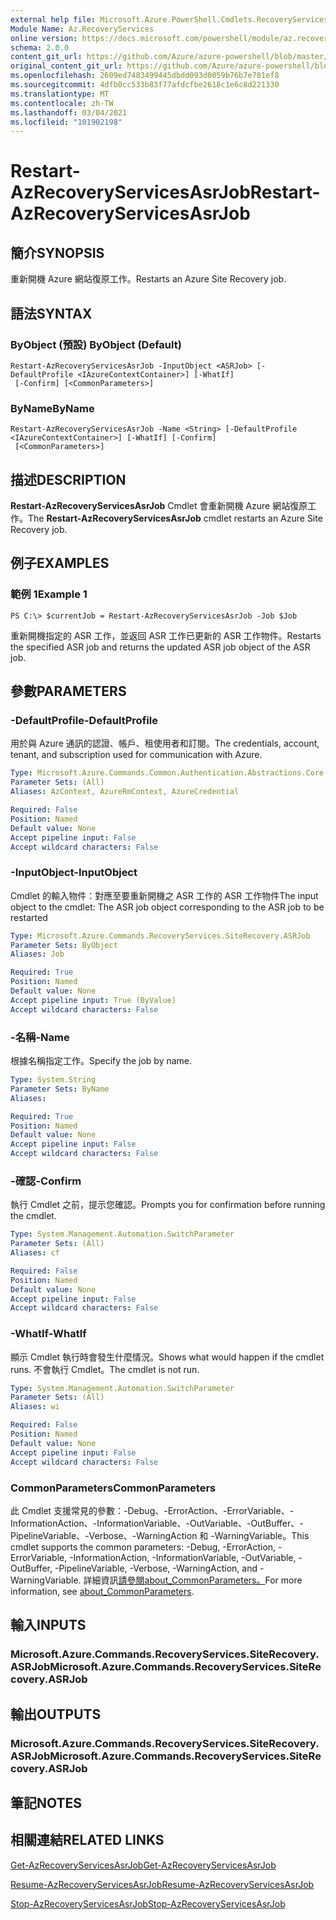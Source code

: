```yaml
---
external help file: Microsoft.Azure.PowerShell.Cmdlets.RecoveryServices.SiteRecovery.dll-Help.xml
Module Name: Az.RecoveryServices
online version: https://docs.microsoft.com/powershell/module/az.recoveryservices/restart-azrecoveryservicesasrjob
schema: 2.0.0
content_git_url: https://github.com/Azure/azure-powershell/blob/master/src/RecoveryServices/RecoveryServices/help/Restart-AzRecoveryServicesAsrJob.md
original_content_git_url: https://github.com/Azure/azure-powershell/blob/master/src/RecoveryServices/RecoveryServices/help/Restart-AzRecoveryServicesAsrJob.md
ms.openlocfilehash: 2609ed7483499445dbdd093d0059b76b7e781ef8
ms.sourcegitcommit: 4dfb0cc533b83f77afdcfbe2618c1e6c8d221330
ms.translationtype: MT
ms.contentlocale: zh-TW
ms.lasthandoff: 03/04/2021
ms.locfileid: "101902198"
---
```

# <span data-ttu-id="bdf38-101">Restart-AzRecoveryServicesAsrJob</span><span class="sxs-lookup"><span data-stu-id="bdf38-101">Restart-AzRecoveryServicesAsrJob</span></span>

## <span data-ttu-id="bdf38-102">簡介</span><span class="sxs-lookup"><span data-stu-id="bdf38-102">SYNOPSIS</span></span>
<span data-ttu-id="bdf38-103">重新開機 Azure 網站復原工作。</span><span class="sxs-lookup"><span data-stu-id="bdf38-103">Restarts an Azure Site Recovery job.</span></span>

## <span data-ttu-id="bdf38-104">語法</span><span class="sxs-lookup"><span data-stu-id="bdf38-104">SYNTAX</span></span>

### <span data-ttu-id="bdf38-105">ByObject (預設) </span><span class="sxs-lookup"><span data-stu-id="bdf38-105">ByObject (Default)</span></span>
```
Restart-AzRecoveryServicesAsrJob -InputObject <ASRJob> [-DefaultProfile <IAzureContextContainer>] [-WhatIf]
 [-Confirm] [<CommonParameters>]
```

### <span data-ttu-id="bdf38-106">ByName</span><span class="sxs-lookup"><span data-stu-id="bdf38-106">ByName</span></span>
```
Restart-AzRecoveryServicesAsrJob -Name <String> [-DefaultProfile <IAzureContextContainer>] [-WhatIf] [-Confirm]
 [<CommonParameters>]
```

## <span data-ttu-id="bdf38-107">描述</span><span class="sxs-lookup"><span data-stu-id="bdf38-107">DESCRIPTION</span></span>
<span data-ttu-id="bdf38-108">**Restart-AzRecoveryServicesAsrJob** Cmdlet 會重新開機 Azure 網站復原工作。</span><span class="sxs-lookup"><span data-stu-id="bdf38-108">The **Restart-AzRecoveryServicesAsrJob** cmdlet restarts an Azure Site Recovery job.</span></span>

## <span data-ttu-id="bdf38-109">例子</span><span class="sxs-lookup"><span data-stu-id="bdf38-109">EXAMPLES</span></span>

### <span data-ttu-id="bdf38-110">範例 1</span><span class="sxs-lookup"><span data-stu-id="bdf38-110">Example 1</span></span>
```
PS C:\> $currentJob = Restart-AzRecoveryServicesAsrJob -Job $Job
```

<span data-ttu-id="bdf38-111">重新開機指定的 ASR 工作，並返回 ASR 工作已更新的 ASR 工作物件。</span><span class="sxs-lookup"><span data-stu-id="bdf38-111">Restarts the specified ASR job and returns the updated ASR job object of the ASR job.</span></span>

## <span data-ttu-id="bdf38-112">參數</span><span class="sxs-lookup"><span data-stu-id="bdf38-112">PARAMETERS</span></span>

### <span data-ttu-id="bdf38-113">-DefaultProfile</span><span class="sxs-lookup"><span data-stu-id="bdf38-113">-DefaultProfile</span></span>
<span data-ttu-id="bdf38-114">用於與 Azure 通訊的認證、帳戶、租使用者和訂閱。</span><span class="sxs-lookup"><span data-stu-id="bdf38-114">The credentials, account, tenant, and subscription used for communication with Azure.</span></span>


```yaml
Type: Microsoft.Azure.Commands.Common.Authentication.Abstractions.Core.IAzureContextContainer
Parameter Sets: (All)
Aliases: AzContext, AzureRmContext, AzureCredential

Required: False
Position: Named
Default value: None
Accept pipeline input: False
Accept wildcard characters: False
```

### <span data-ttu-id="bdf38-115">-InputObject</span><span class="sxs-lookup"><span data-stu-id="bdf38-115">-InputObject</span></span>
<span data-ttu-id="bdf38-116">Cmdlet 的輸入物件：對應至要重新開機之 ASR 工作的 ASR 工作物件</span><span class="sxs-lookup"><span data-stu-id="bdf38-116">The input object to the cmdlet: The ASR job object corresponding to the ASR job to be restarted</span></span>


```yaml
Type: Microsoft.Azure.Commands.RecoveryServices.SiteRecovery.ASRJob
Parameter Sets: ByObject
Aliases: Job

Required: True
Position: Named
Default value: None
Accept pipeline input: True (ByValue)
Accept wildcard characters: False
```

### <span data-ttu-id="bdf38-117">-名稱</span><span class="sxs-lookup"><span data-stu-id="bdf38-117">-Name</span></span>
<span data-ttu-id="bdf38-118">根據名稱指定工作。</span><span class="sxs-lookup"><span data-stu-id="bdf38-118">Specify the job by name.</span></span>

```yaml
Type: System.String
Parameter Sets: ByName
Aliases:

Required: True
Position: Named
Default value: None
Accept pipeline input: False
Accept wildcard characters: False
```

### <span data-ttu-id="bdf38-119">-確認</span><span class="sxs-lookup"><span data-stu-id="bdf38-119">-Confirm</span></span>
<span data-ttu-id="bdf38-120">執行 Cmdlet 之前，提示您確認。</span><span class="sxs-lookup"><span data-stu-id="bdf38-120">Prompts you for confirmation before running the cmdlet.</span></span>

```yaml
Type: System.Management.Automation.SwitchParameter
Parameter Sets: (All)
Aliases: cf

Required: False
Position: Named
Default value: None
Accept pipeline input: False
Accept wildcard characters: False
```

### <span data-ttu-id="bdf38-121">-WhatIf</span><span class="sxs-lookup"><span data-stu-id="bdf38-121">-WhatIf</span></span>
<span data-ttu-id="bdf38-122">顯示 Cmdlet 執行時會發生什麼情況。</span><span class="sxs-lookup"><span data-stu-id="bdf38-122">Shows what would happen if the cmdlet runs.</span></span> <span data-ttu-id="bdf38-123">不會執行 Cmdlet。</span><span class="sxs-lookup"><span data-stu-id="bdf38-123">The cmdlet is not run.</span></span>

```yaml
Type: System.Management.Automation.SwitchParameter
Parameter Sets: (All)
Aliases: wi

Required: False
Position: Named
Default value: None
Accept pipeline input: False
Accept wildcard characters: False
```

### <span data-ttu-id="bdf38-124">CommonParameters</span><span class="sxs-lookup"><span data-stu-id="bdf38-124">CommonParameters</span></span>
<span data-ttu-id="bdf38-125">此 Cmdlet 支援常見的參數：-Debug、-ErrorAction、-ErrorVariable、-InformationAction、-InformationVariable、-OutVariable、-OutBuffer、-PipelineVariable、-Verbose、-WarningAction 和 -WarningVariable。</span><span class="sxs-lookup"><span data-stu-id="bdf38-125">This cmdlet supports the common parameters: -Debug, -ErrorAction, -ErrorVariable, -InformationAction, -InformationVariable, -OutVariable, -OutBuffer, -PipelineVariable, -Verbose, -WarningAction, and -WarningVariable.</span></span> <span data-ttu-id="bdf38-126">詳細資訊[請參閱about_CommonParameters。](http://go.microsoft.com/fwlink/?LinkID=113216)</span><span class="sxs-lookup"><span data-stu-id="bdf38-126">For more information, see [about_CommonParameters](http://go.microsoft.com/fwlink/?LinkID=113216).</span></span>

## <span data-ttu-id="bdf38-127">輸入</span><span class="sxs-lookup"><span data-stu-id="bdf38-127">INPUTS</span></span>

### <span data-ttu-id="bdf38-128">Microsoft.Azure.Commands.RecoveryServices.SiteRecovery.ASRJob</span><span class="sxs-lookup"><span data-stu-id="bdf38-128">Microsoft.Azure.Commands.RecoveryServices.SiteRecovery.ASRJob</span></span>

## <span data-ttu-id="bdf38-129">輸出</span><span class="sxs-lookup"><span data-stu-id="bdf38-129">OUTPUTS</span></span>

### <span data-ttu-id="bdf38-130">Microsoft.Azure.Commands.RecoveryServices.SiteRecovery.ASRJob</span><span class="sxs-lookup"><span data-stu-id="bdf38-130">Microsoft.Azure.Commands.RecoveryServices.SiteRecovery.ASRJob</span></span>

## <span data-ttu-id="bdf38-131">筆記</span><span class="sxs-lookup"><span data-stu-id="bdf38-131">NOTES</span></span>

## <span data-ttu-id="bdf38-132">相關連結</span><span class="sxs-lookup"><span data-stu-id="bdf38-132">RELATED LINKS</span></span>

[<span data-ttu-id="bdf38-133">Get-AzRecoveryServicesAsrJob</span><span class="sxs-lookup"><span data-stu-id="bdf38-133">Get-AzRecoveryServicesAsrJob</span></span>](./Get-AzRecoveryServicesAsrJob.md)

[<span data-ttu-id="bdf38-134">Resume-AzRecoveryServicesAsrJob</span><span class="sxs-lookup"><span data-stu-id="bdf38-134">Resume-AzRecoveryServicesAsrJob</span></span>](./Resume-AzRecoveryServicesAsrJob.md)

[<span data-ttu-id="bdf38-135">Stop-AzRecoveryServicesAsrJob</span><span class="sxs-lookup"><span data-stu-id="bdf38-135">Stop-AzRecoveryServicesAsrJob</span></span>](./Stop-AzRecoveryServicesAsrJob.md)
